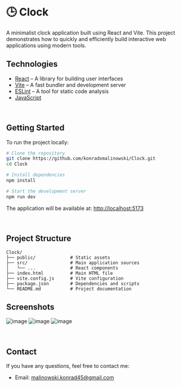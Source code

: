 # 🕒 Clock

A minimalist clock application built using React and Vite. This project demonstrates how to quickly and efficiently build interactive web applications using modern tools.
<br>

## Technologies

- [React](https://reactjs.org/) – A library for building user interfaces  
- [Vite](https://vitejs.dev/) – A fast bundler and development server  
- [ESLint](https://eslint.org/) – A tool for static code analysis  
- [JavaScript](https://developer.mozilla.org/en-US/docs/Web/JavaScript)  

<br>

## Getting Started

To run the project locally:

```bash
# Clone the repository
git clone https://github.com/konradxmalinowski/Clock.git
cd Clock

# Install dependencies
npm install

# Start the development server
npm run dev
```

The application will be available at: [http://localhost:5173](http://localhost:5173)

<br>

## Project Structure

```
Clock/
├── public/             # Static assets
├── src/                # Main application sources
│   └── ...             # React components
├── index.html          # Main HTML file
├── vite.config.js      # Vite configuration
├── package.json        # Dependencies and scripts
└── README.md           # Project documentation
```

## Screenshots
![image](https://github.com/user-attachments/assets/7efae775-43b2-4477-8ce1-a72bb511c8ab)
![image](https://github.com/user-attachments/assets/8ec760d6-11b0-4688-a745-a32599948187)
![image](https://github.com/user-attachments/assets/e50ea59f-b06e-430b-bac2-b8c0bd9dfa42)





<br>

## Contact

If you have any questions, feel free to contact me:

- Email: [malinowski.konrad45@gmail.com](malinowski.konrad45@gmail.com)
